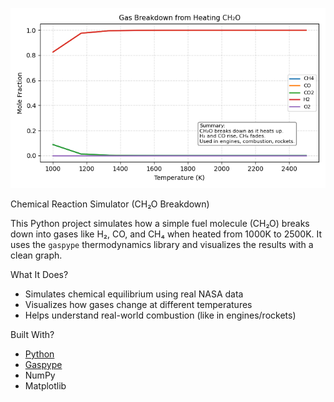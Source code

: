 ![Reaction Graph](graph.png)

Chemical Reaction Simulator 
(CH₂O Breakdown)

This Python project simulates how a simple fuel molecule (CH₂O) breaks down into gases like H₂, CO, and CH₄ when heated from 1000K to 2500K. It uses the `gaspype` thermodynamics library and visualizes the results with a clean graph.

What It Does?


- Simulates chemical equilibrium using real NASA data
- Visualizes how gases change at different temperatures
- Helps understand real-world combustion (like in engines/rockets)

Built With?

- [Python](https://www.python.org/)
- [Gaspype](https://github.com/DLR-Institute-of-Future-Fuels/gaspype)
- NumPy
- Matplotlib
